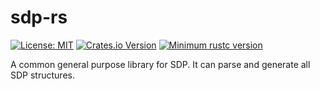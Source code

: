 # sdp-rs

[![License: MIT](https://img.shields.io/badge/License-MIT-yellow.svg)](https://opensource.org/licenses/MIT)
[![Crates.io Version](https://img.shields.io/crates/v/sdp-rs.svg)](https://crates.io/crates/sdp-rs)
[![Minimum rustc version](https://img.shields.io/badge/rustc-1.44.0+-lightgray.svg)](#rust-version-requirements)

A common general purpose library for SDP. It can parse and generate all SDP
structures.
